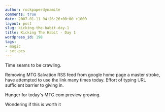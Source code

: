 ```yaml
---
author: rockpaperdynamite
comments: true
date: 2007-01-11 04:26:26+00:00 +1000
layout: post
slug: kicking-the-habit-day-1
title: Kicking The Habit - Day 1
wordpress_id: 198
tags:
- magic
- set-pcs
---
```


Time seams to be crawling.

Removing MTG Salvation RSS feed from google home page a master stroke, have attempted to use the link many times today. Effort of typing URL sufficient barrier to giving in.

Hunger for today's MTG.com preview growing.

Wondering if this is worth it
